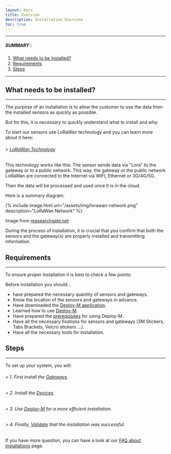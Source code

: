 ```yaml
---
layout: docs
title: Overview
description: Installation Overview
toc: true
---
```


---------------------------------------

##### SUMMARY : 

1. [What needs to be installed?](./#what-needs-to-be-installed)
2. [Requirements](./#requirements)
3. [Steps](./#steps)

---------------------------------------




## What needs to be installed?
---------------------------------------

The purpose of an installation is to allow the customer to use the data from the installed sensors as quickly as possible. 

But for this, it is necessary to quickly understand what to install and why. 

To start our sensors use LoRaWan technology and you can learn more about it here: 

###### > [LoRaWan Technology](../../../technical/lorawan/lorawan-technology)

This technology works like this: 
The sensor sends data via "Lora" to the gateway or to a public network. This way, the gateway or the public network LoRaWan are connected to the Internet via WIFI, Ethernet or 3G/4G/5G. 

Then the data will be processed and used once it is in the cloud.

Here is a summary diagram: 


{% include image.html url="/assets/img/lorawan-network.png" description="LoRaWan Network" %}

Image from [reasearchgate.net](https://www.researchgate.net/publication/323620460_IoT-based_wireless_seismic_quality_control/figures?lo=1)


During the process of installation, it is crucial that you confirm that both the sensors and the gateway(s) are properly installed and transmitting information.



## Requirements
---------------------------------------

To ensure proper installation it is best to check a few points:

Before installation you should...

- have prepared the necessary quantity of sensors and gateways.
- Know the location of the sensors and gateways in advance.
- Have downloaded the [Deploy-M application](../../deploy-m/download-the-app).
- Learned how to use [Deploy-M](../../deploy-m/app-guide).
- Have prepared the [prerequisites](../../deploy-m/app-guide/#1-requirements) for using Deploy-M.
- Have all the necessary fixations for sensors and gateways (3M Stickers, Tabs Brackets, Velcro stickers ...).
- Have all the necessary tools for installation.

## Steps
---------------------------------------

To set up your system, you will: 

###### > 1. First install the [Gateways](../../lorawan/gateway-installation).

###### > 2. Install the [Devices](../../lorawan/device-declaration).

###### > 3. Use [Deploy-M](../../deploy-m/app-guide) for a more efficient installation.

###### > 4. Finally, [Validate](../../quick-start/validation-of-a-successfull-installation) that the installation was successful.

If you have more question, you can have a look at our [FAQ about installations](../faq-about-installations) page.